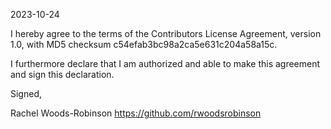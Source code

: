 2023-10-24

I hereby agree to the terms of the Contributors License Agreement, 
version 1.0, with MD5 checksum c54efab3bc98a2ca5e631c204a58a15c.

I furthermore declare that I am authorized and able to make this 
agreement and sign this declaration.

Signed,

Rachel Woods-Robinson
https://github.com/rwoodsrobinson